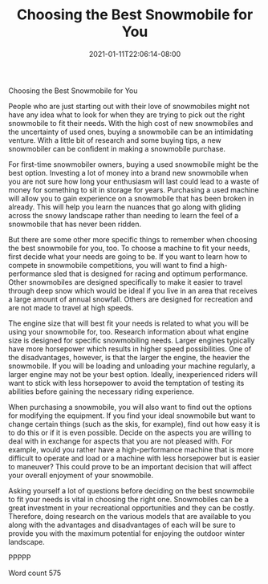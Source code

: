 ﻿---
title: "Choosing the Best Snowmobile for You"
date: 2021-01-11T22:06:14-08:00
description: "Snowmobiling TXT Tips for Web Success"
featured_image: "/images/Snowmobiling TXT.jpg"
tags: ["Snowmobiling TXT"]
---

Choosing the Best Snowmobile for You

People who are just starting out with their love of snowmobiles might not have any idea what to look for when they are trying to pick out the right snowmobile to fit their needs. With the high cost of new snowmobiles and the uncertainty of used ones, buying a snowmobile can be an intimidating venture. With a little bit of research and some buying tips, a new snowmobiler can be confident in making a snowmobile purchase. 

For first-time snowmobiler owners, buying a used snowmobile might be the best option. Investing a lot of money into a brand new snowmobile when you are not sure how long your enthusiasm will last could lead to a waste of money for something to sit in storage for years. Purchasing a used machine will allow you to gain experience on a snowmobile that has been broken in already. This will help you learn the nuances that go along with gliding across the snowy landscape rather than needing to learn the feel of a snowmobile that has never been ridden. 

But there are some other more specific things to remember when choosing the best snowmobile for you, too. To choose a machine to fit your needs, first decide what your needs are going to be. If you want to learn how to compete in snowmobile competitions, you will want to find a high-performance sled that is designed for racing and optimum performance. Other snowmobiles are designed specifically to make it easier to travel through deep snow which would be ideal if you live in an area that receives a large amount of annual snowfall. Others are designed for recreation and are not made to travel at high speeds. 

The engine size that will best fit your needs is related to what you will be using your snowmobile for, too. Research information about what engine size is designed for specific snowmobiling needs. Larger engines typically have more horsepower which results in higher speed possibilities. One of the disadvantages, however, is that the larger the engine, the heavier the snowmobile. If you will be loading and unloading your machine regularly, a larger engine may not be your best option. Ideally, inexperienced riders will want to stick with less horsepower to avoid the temptation of testing its abilities before gaining the necessary riding experience.

When purchasing a snowmobile, you will also want to find out the options for modifying the equipment. If you find your ideal snowmobile but want to change certain things (such as the skis, for example), find out how easy it is to do this or if it is even possible. Decide on the aspects you are willing to deal with in exchange for aspects that you are not pleased with. For example, would you rather have a high-performance machine that is more difficult to operate and load or a machine with less horsepower but is easier to maneuver? This could prove to be an important decision that will affect your overall enjoyment of your snowmobile.

Asking yourself a lot of questions before deciding on the best snowmobile to fit your needs is vital in choosing the right one. Snowmobiles can be a great investment in your recreational opportunities and they can be costly. Therefore, doing research on the various models that are available to you along with the advantages and disadvantages of each will be sure to provide you with the maximum potential for enjoying the outdoor winter landscape.

PPPPP

Word count 575


